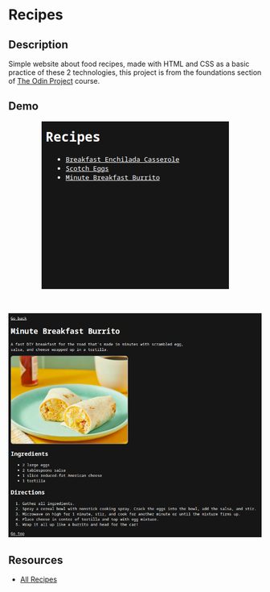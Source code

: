 # Recipes

## Description
Simple website about food recipes, made with HTML and CSS as a basic practice of these 2 technologies, this project is from the foundations section of [The Odin Project](https://www.theodinproject.com) course.

## Demo
<p align="center">
  <img alt="Demo image 0" src="images/demo/demo-img-0.png">
</p>

<br>

<p align="center">
  <img alt="Demo image 1" src="images/demo/demo-img-1.png">
</p>

## Resources
- [All Recipes](https://www.allrecipes.com/)